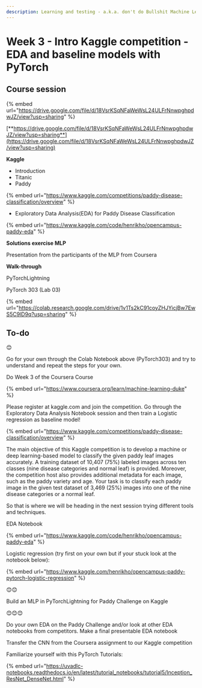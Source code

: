 ```yaml
---
description: Learning and testing - a.k.a. don't do Bullshit Machine Learning
---
```


# Week 3 - Intro Kaggle competition - EDA and baseline models with PyTorch

## Course session

{% embed url="https://drive.google.com/file/d/18VsrKSqNFaWeWsL24ULFrNnwpghpdwJZ/view?usp=sharing" %}

[**https://drive.google.com/file/d/18VsrKSqNFaWeWsL24ULFrNnwpghpdwJZ/view?usp=sharing**](https://drive.google.com/file/d/18VsrKSqNFaWeWsL24ULFrNnwpghpdwJZ/view?usp=sharing)

**Kaggle**&#x20;

* Introduction
* Titanic
* Paddy

{% embed url="https://www.kaggle.com/competitions/paddy-disease-classification/overview" %}

* Exploratory Data Analysis(EDA) for Paddy Disease Classification

{% embed url="https://www.kaggle.com/code/henrikho/opencampus-paddy-eda" %}



**Solutions exercise MLP**&#x20;

Presentation from the participants of the MLP from Coursera



**Walk-through**

PyTorchLightning

PyTorch 303 (Lab 03)

{% embed url="https://colab.research.google.com/drive/1v1Ts2kC91coyZHJYicjBw7EwS5C9lD9q?usp=sharing" %}



## **To-do**

😊

Go for your own through the Colab Notebook above (PyTorch303) and try to understand and repeat the steps for your own.

Do Week 3 of the Coursera Course

{% embed url="https://www.coursera.org/learn/machine-learning-duke" %}

Please register at kaggle.com and join the competition. Go through the Exploratory Data Analysis Notebook session and then train a Logistic regression as baseline model!

{% embed url="https://www.kaggle.com/competitions/paddy-disease-classification/overview" %}

The main objective of this Kaggle competition is to develop a machine or deep learning-based model to classify the given paddy leaf images accurately. A training dataset of 10,407 (75%) labeled images across ten classes (nine disease categories and normal leaf) is provided. Moreover, the competition host also provides additional metadata for each image, such as the paddy variety and age. Your task is to classify each paddy image in the given test dataset of 3,469 (25%) images into one of the nine disease categories or a normal leaf.

So that is where we will be heading in the next session trying different tools and techniques.

EDA Notebook

{% embed url="https://www.kaggle.com/code/henrikho/opencampus-paddy-eda" %}

Logistic regression (try first on your own but if your stuck look at the notebook below):

{% embed url="https://www.kaggle.com/henrikho/opencampus-paddy-pytorch-logistic-regression" %}

😊😊

Build an MLP in PyTorchLightning for Paddy Challenge on Kaggle

😊😊😊

Do your own EDA on the Paddy Challenge and/or look at other EDA notebooks from competitors. Make a final presentable EDA notebook

Transfer the CNN from the Coursera assignment to our Kaggle competition

Familiarize yourself with this PyTorch Tutorials:

{% embed url="https://uvadlc-notebooks.readthedocs.io/en/latest/tutorial_notebooks/tutorial5/Inception_ResNet_DenseNet.html" %}

